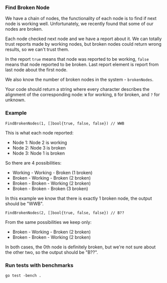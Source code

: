 ### Find Broken Node

We have a chain of nodes, the functionality of each node is to find if next node is working well. Unfortunately, we recently found that some of our nodes are broken.

Each node checked next node and we have a report about it. We can totally trust reports made by working nodes, but broken nodes could return wrong results, so we can't trust them.

In the report `true` means that node was reported to be working, `false` means that node reported to be broken. Last report element is report from last node about the first node.

We also know the number of broken nodes in the system - `brokenNodes`.

Your code should return a string where every character describes the alignment of the corresponding node: `W` for working, `B` for broken, and `?` for unknown.

### Example

```
FindBrokenNodes(1, []bool{true, false, false}) // WWB
```

This is what each node reported:

- Node 1: Node 2 is working
- Node 2: Node 3 is broken
- Node 3: Node 1 is broken

So there are 4 possibilities:

- Working - Working - Broken (1 broken)
- Broken - Working - Broken (2 broken)
- Broken - Broken - Working (2 broken)
- Broken - Broken - Broken (3 broken)

In this example we know that there is exactly 1 broken node, the output should be "WWB".

```
FindBrokenNodes(2, []bool{true, false, false}) // B??
```

From the same possibilities we keep only:

- Broken - Working - Broken (2 broken)
- Broken - Broken - Working (2 broken)

In both cases, the 0th node is definitely broken, but we're not sure about the other two, so the output should be "B??".

### Run tests with benchmarks

```
go test -bench .
```
